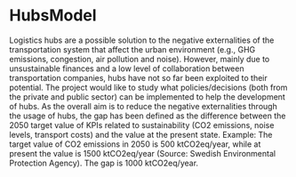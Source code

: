 # HubsModel
Logistics hubs are a possible solution to the negative externalities of the transportation system that affect the urban environment (e.g., GHG emissions, congestion, air pollution and noise). However, mainly due to unsustainable finances and a low level of collaboration between transportation companies, hubs have not so far been exploited to their potential. The project would like to study what policies/decisions (both from the private and public sector) can be implemented to help the development of hubs. As the overall aim is to reduce the negative externalities through the usage of hubs, the gap has been defined as the difference between the 2050 target value of KPIs related to sustainability (CO2 emissions, noise levels, transport costs) and the value at the present state.
Example: The target value of CO2 emissions in 2050 is 500 ktCO2eq/year, while at present the value is 1500 ktCO2eq/year (Source: Swedish Environmental Protection Agency). The gap is 1000 ktCO2eq/year.
